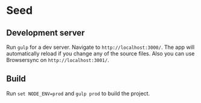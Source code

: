 # Seed

## Development server

Run `gulp` for a dev server. Navigate to `http://localhost:3000/`. The app will automatically reload if you change any of the source files. Also you can use Browsersync on `http://localhost:3001/`.

## Build

Run `set NODE_ENV=prod` and `gulp prod` to build the project.